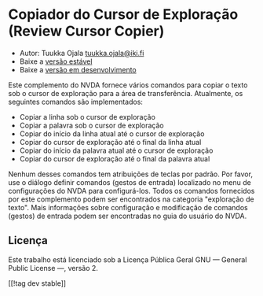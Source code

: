 # Copiador do Cursor de Exploração (Review Cursor Copier) #

* Autor: Tuukka Ojala <tuukka.ojala@iki.fi>
* Baixe a [versão estável][1]
* Baixe a [versão em desenvolvimento][2]

Este complemento do NVDA fornece vários comandos para copiar o texto sob o
cursor de exploração para a área de transferência. Atualmente, os seguintes
comandos são implementados:

* Copiar a linha sob o cursor de exploração
* Copiar a palavra sob o cursor de exploração
* Copiar do início da linha atual até o cursor de exploração
* Copiar do cursor de exploração até o final da linha atual
* Copiar do início da palavra atual até o cursor de exploração
* Copiar do cursor de exploração até o final da palavra atual

Nenhum desses comandos tem atribuições de teclas por padrão. Por favor, use
o diálogo definir comandos (gestos de entrada) localizado no menu de
configurações do NVDA para configurá-los. Todos os comandos fornecidos por
este complemento podem ser encontrados na categoria "exploração de
texto". Mais informações sobre configuração e modificação de comandos
(gestos) de entrada podem ser encontradas no guia do usuário do NVDA.

## Licença

Este trabalho está licenciado sob a Licença Pública Geral GNU — General
Public License —, versão 2.

[[!tag dev stable]]

[1]: https://addons.nvda-project.org/files/get.php?file=rccp

[2]: https://addons.nvda-project.org/files/get.php?file=rccp-dev
